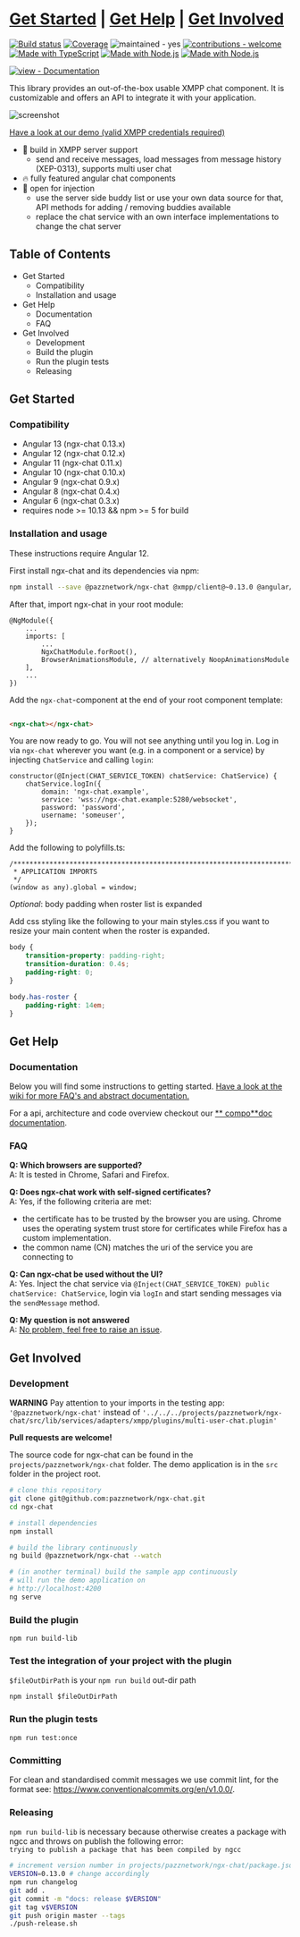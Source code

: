 # [Get Started](https://pazznetwork.github.io/ngx-chat-ghpages/documentation/#get-started) | [Get Help](https://pazznetwork.github.io/ngx-chat-ghpages/documentation/#get-help) | [Get Involved](https://pazznetwork.github.io/ngx-chat-ghpages/documentation/#get-involved)

[![Build status](https://api.travis-ci.com/pazznetwork/ngx-chat.svg?branch=master)](https://travis-ci.com/pazznetwork/ngx-chat) [![Coverage](https://coveralls.io/repos/github/pazznetwork/ngx-chat/badge.svg?branch=master)](https://coveralls.io/github/pazznetwork/ngx-chat) ![maintained - yes](https://img.shields.io/badge/maintained-yes-blue) [![contributions - welcome](https://img.shields.io/badge/contributions-welcome-blue)](https://pazznetwork.github.io/ngx-chat-ghpages/documentation/) [![Made with TypeScript](https://img.shields.io/badge/4-blue?logo=typescript&logoColor=white)](https://typescriptlang.org) [![Made with Node.js](https://img.shields.io/badge/>=10-blue?logo=node.js&logoColor=white)](https://nodejs.org) [![Made with Node.js](https://img.shields.io/badge/12-blue?logo=angular&logoColor=white)](https://angular.io/)

[![view - Documentation](https://img.shields.io/badge/view-Documentation-blue?style=for-the-badge)](https://pazznetwork.github.io/ngx-chat-ghpages/documentation/)

This library provides an out-of-the-box usable XMPP chat component. It is customizable and offers an API to integrate it with your
application.

![screenshot](https://user-images.githubusercontent.com/4292951/49931801-f5c3d880-fec7-11e8-8a74-6600ea2cf9b0.png)

[Have a look at our demo (valid XMPP credentials required)](https://pazznetwork.github.io/ngx-chat-ghpages/)

* 🌋 build in XMPP server support
    * send and receive messages, load messages from message history (XEP-0313), supports multi user chat
* 🔥 fully featured angular chat components
* 💉 open for injection
    * use the server side buddy list or use your own data source for that, API methods for adding / removing buddies available
    * replace the chat service with an own interface implementations to change the chat server

## Table of Contents

* Get Started
    * Compatibility
    * Installation and usage
* Get Help
    * Documentation
    * FAQ
* Get Involved
    * Development
    * Build the plugin
    * Run the plugin tests
    * Releasing

## Get Started

### Compatibility

* Angular 13 (ngx-chat 0.13.x)
* Angular 12 (ngx-chat 0.12.x)
* Angular 11 (ngx-chat 0.11.x)
* Angular 10 (ngx-chat 0.10.x)
* Angular 9 (ngx-chat 0.9.x)
* Angular 8 (ngx-chat 0.4.x)
* Angular 6 (ngx-chat 0.3.x)
* requires node >= 10.13 && npm >= 5 for build

### Installation and usage

These instructions require Angular 12.

First install ngx-chat and its dependencies via npm:

```bash
npm install --save @pazznetwork/ngx-chat @xmpp/client@~0.13.0 @angular/cdk@~12.2.0
```

After that, import ngx-chat in your root module:

```
@NgModule({
    ...
    imports: [
        ...
        NgxChatModule.forRoot(),
        BrowserAnimationsModule, // alternatively NoopAnimationsModule 
    ],
    ...
})
```

Add the `ngx-chat`-component at the end of your root component template:

```html

<ngx-chat></ngx-chat>
``` 

You are now ready to go. You will not see anything until you log in. Log in via `ngx-chat` wherever you want (e.g. in a component or a
service)
by injecting `ChatService` and calling `login`:

```
constructor(@Inject(CHAT_SERVICE_TOKEN) chatService: ChatService) {
    chatService.logIn({
        domain: 'ngx-chat.example',
        service: 'wss://ngx-chat.example:5280/websocket',
        password: 'password',
        username: 'someuser',
    });
}
```

Add the following to polyfills.ts:
```
/***************************************************************************************************
 * APPLICATION IMPORTS
 */
(window as any).global = window;
```

*Optional*: body padding when roster list is expanded

Add css styling like the following to your main styles.css if you want to resize your main content when the roster is expanded.

```css
body {
    transition-property: padding-right;
    transition-duration: 0.4s;
    padding-right: 0;
}

body.has-roster {
    padding-right: 14em;
}
```

## Get Help

### Documentation

Below you will find some instructions to getting
started. [Have a look at the wiki for more FAQ's and abstract documentation.](https://github.com/pazznetwork/ngx-chat/wiki)

For a api, architecture and code overview checkout our [**
compo**doc documentation](https://pazznetwork.github.io/ngx-chat-ghpages/documentation/).

### FAQ

**Q: Which browsers are supported?**  
A: It is tested in Chrome, Safari and Firefox.

**Q: Does ngx-chat work with self-signed certificates?**  
A: Yes, if the following criteria are met:

* the certificate has to be trusted by the browser you are using. Chrome uses the operating system trust store for certificates while
  Firefox has a custom implementation.
* the common name (CN) matches the uri of the service you are connecting to

**Q: Can ngx-chat be used without the UI?**  
A: Yes. Inject the chat service via `@Inject(CHAT_SERVICE_TOKEN) public chatService: ChatService`, login via `logIn` and start sending
messages via the `sendMessage` method.

**Q: My question is not answered**  
A: [No problem, feel free to raise an issue](https://github.com/pazznetwork/ngx-chat/issues/new).


## Get Involved

### Development

**WARNING**
Pay attention to your imports in the testing app:
`'@pazznetwork/ngx-chat'` instead
of `'../../../projects/pazznetwork/ngx-chat/src/lib/services/adapters/xmpp/plugins/multi-user-chat.plugin'`

**Pull requests are welcome!**

The source code for ngx-chat can be found in the `projects/pazznetwork/ngx-chat` folder. The demo application is in the `src` folder in the
project root.

```bash
# clone this repository
git clone git@github.com:pazznetwork/ngx-chat.git
cd ngx-chat

# install dependencies
npm install

# build the library continuously
ng build @pazznetwork/ngx-chat --watch

# (in another terminal) build the sample app continuously
# will run the demo application on
# http://localhost:4200
ng serve
```

### Build the plugin

`npm run build-lib`

### Test the integration of your project with the plugin

`$fileOutDirPath` is your `npm run build` out-dir path

`npm install $fileOutDirPath`

### Run the plugin tests

`npm run test:once`

### Committing

For clean and standardised commit messages we use commit lint, for the format see: https://www.conventionalcommits.org/en/v1.0.0/.

### Releasing

`npm run build-lib` is necessary because otherwise creates a package with ngcc and throws on publish the following error:  
`trying to publish a package that has been compiled by ngcc`

```bash
# increment version number in projects/pazznetwork/ngx-chat/package.json
VERSION=0.13.0 # change accordingly
npm run changelog
git add .
git commit -m "docs: release $VERSION"
git tag v$VERSION
git push origin master --tags
./push-release.sh
```
